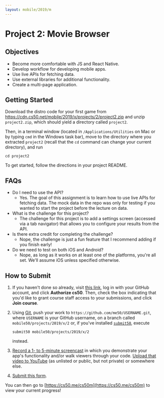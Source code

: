 ```yaml
---
layout: mobile/2019/m
---
```


# Project 2: Movie Browser

## Objectives

* Become more comfortable with JS and React Native.
* Develop workflow for developing mobile apps.
* Use live APIs for fetching data.
* Use external libraries for additional functionality.
* Create a multi-page application.

## Getting Started

Download the distro code for your first game from <https://cdn.cs50.net/mobile/2019/x/projects/2/project2.zip> and unzip `project2.zip`, which should yield a directory called `project2`.

Then, in a terminal window (located in `/Applications/Utilities` on Mac or by typing
`cmd` in the Windows task bar), move to the directory where you extracted `project2`
(recall that the `cd` command can change your current directory), and run

```
cd project2
```

To get started, follow the directions in your project README.

## FAQs

- Do I need to use the API?
  - Yes. The goal of this assignment is to learn how to use live APIs for fetching data. The mock data in the repo was only for testing if you wanted to start the project before the lecture on data.
- What is the challenge for this project?
  - The challenge for this project is to add a settings screen (accessed via a tab navigator) that allows you to configure your results from the API.
- Is there extra credit for completing the challenge?
  - Nope, the challenge is just a fun feature that I recommend adding if you finish early!
- Do we need to test on both iOS and Android?
  - Nope, as long as it works on at least one of the platforms, you're all set. We'll assume iOS unless specified otherwise.

## How to Submit

1. If you haven't done so already, visit [this link](https://submit.cs50.io/invites/107c19b133014e90b0c379f4107794e8), log in with your GitHub account, and click **Authorize cs50**. Then, check the box indicating that you'd like to grant course staff access to your submissions, and click **Join course**.
1. Using [Git](https://git-scm.com/downloads), push your work to `https://github.com/me50/USERNAME.git`, where `USERNAME` is your GitHub username, on a branch called `mobile50/projects/2019/x/2` or, if you've installed [`submit50`](https://cs50.readthedocs.io/submit50/), execute

   ```
   submit50 mobile50/projects/2019/x/2
   ```

   instead.
1. [Record a 1- to 5-minute screencast](https://www.howtogeek.com/205742/how-to-record-your-windows-mac-linux-android-or-ios-screen/) in which you demonstrate your app's functionality and/or walk viewers through your code. [Upload that video to YouTube](https://www.youtube.com/upload) (as unlisted or public, but not private) or somewhere else.
1. [Submit this form](https://forms.cs50.io/b92d65c7-6dd0-40d3-93a8-75cc12cf2aed).

You can then go to [https://cs50.me/cs50m](https://cs50.me/cs50m) to view your current progress!
